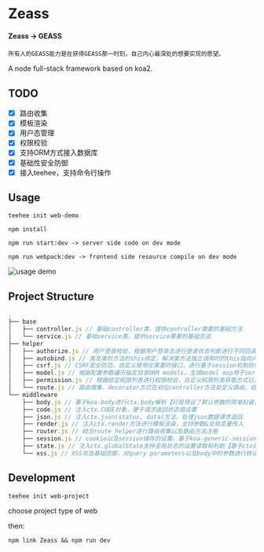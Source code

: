 # Zeass

#### Zeass -> GEASS

```
所有人的GEASS能力是在获得GEASS那一时刻，自己内心最深处的想要实现的愿望。
```

A node full-stack framework based on koa2.

## TODO

* [x] 路由收集
* [x] 模板渲染
* [x] 用户态管理
* [x] 权限校验
* [x] 支持ORM方式接入数据库
* [x] 基础性安全防御
* [x] 接入teehee，支持命令行操作

## Usage

```
teehee init web-demo

npm install

npm run start:dev -> server side code on dev mode

npm run webpack:dev -> frontend side resource compile on dev mode
```

![usage demo](./usage_demo.gif)

## Project Structure

```javascript
.
├── base
│   ├── controller.js // 基础controller类，提供controller需要的基础方法
│   └── service.js // 基础service类，提供service需要的基础方法
├── helper
│   ├── authorize.js // 用户登录校验，根据用户登录态进行登录状态判断进行不同回调
│   ├── autobind.js // 类及类的方法的this绑定，解决类方法独立调用时的this指向问题
│   ├── csrf.js // CSRF安全防范，自定义使用在需要的接口，进行基于session机制存储secret以及发放token，并且在目标接口进行CSRF-TOKEN校验
│   ├── model.js // 根据配置参数遍历指定目录ORM models，生成model map用于service层的MySQL数据库层调用
│   ├── permission.js // 根据给定权限列表进行权限校验，自定义权限列表获取方式以及回调处理，分为sync和async两种模式，支持前后端的权限校验
│   └── route.js // 路由搜集，decorator方式在对应controller方法处定义路由，结合router中间件注册路由方法，并且生成路由列表方便查看
└── middleware
    ├── body.js // 基于koa-body进行ctx.body解析【只是预设了默认参数的简单封装，这个其实没做啥额外的工作
    ├── code.js // 注入ctx.CODE对象，便于请求返回状态值设置
    ├── json.js // 注入ctx.json(status, data)方法，处理json数据请求返回
    ├── render.js // 注入ctx.render方法进行模板渲染，支持参数&全局变量传入
    ├── router.js // 结合route helper进行路由收集以及路由方法注册
    ├── session.js // cookie以及session储存的设置，基于koa-generic-session和koa-redis
    ├── state.js // 注入ctx.globalState支持全局状态的设置读取和判断【基于ctx的全局状态】
    └── xss.js // XSS攻击基础防御，对query parameters以及body中的参数进行转译
```

## Development

```
teehee init web-project
```

choose project type of web

then:

```
npm link Zeass && npm run dev
```
